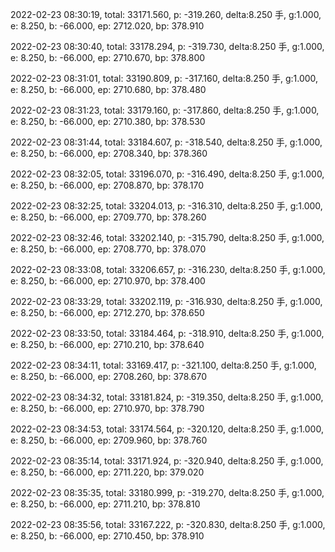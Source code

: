 2022-02-23 08:30:19, total: 33171.560, p: -319.260, delta:8.250 手, g:1.000, e: 8.250, b: -66.000, ep: 2712.020, bp: 378.910

2022-02-23 08:30:40, total: 33178.294, p: -319.730, delta:8.250 手, g:1.000, e: 8.250, b: -66.000, ep: 2710.670, bp: 378.800

2022-02-23 08:31:01, total: 33190.809, p: -317.160, delta:8.250 手, g:1.000, e: 8.250, b: -66.000, ep: 2710.680, bp: 378.480

2022-02-23 08:31:23, total: 33179.160, p: -317.860, delta:8.250 手, g:1.000, e: 8.250, b: -66.000, ep: 2710.380, bp: 378.530

2022-02-23 08:31:44, total: 33184.607, p: -318.540, delta:8.250 手, g:1.000, e: 8.250, b: -66.000, ep: 2708.340, bp: 378.360

2022-02-23 08:32:05, total: 33196.070, p: -316.490, delta:8.250 手, g:1.000, e: 8.250, b: -66.000, ep: 2708.870, bp: 378.170

2022-02-23 08:32:25, total: 33204.013, p: -316.310, delta:8.250 手, g:1.000, e: 8.250, b: -66.000, ep: 2709.770, bp: 378.260

2022-02-23 08:32:46, total: 33202.140, p: -315.790, delta:8.250 手, g:1.000, e: 8.250, b: -66.000, ep: 2708.770, bp: 378.070

2022-02-23 08:33:08, total: 33206.657, p: -316.230, delta:8.250 手, g:1.000, e: 8.250, b: -66.000, ep: 2710.970, bp: 378.400

2022-02-23 08:33:29, total: 33202.119, p: -316.930, delta:8.250 手, g:1.000, e: 8.250, b: -66.000, ep: 2712.270, bp: 378.650

2022-02-23 08:33:50, total: 33184.464, p: -318.910, delta:8.250 手, g:1.000, e: 8.250, b: -66.000, ep: 2710.210, bp: 378.640

2022-02-23 08:34:11, total: 33169.417, p: -321.100, delta:8.250 手, g:1.000, e: 8.250, b: -66.000, ep: 2708.260, bp: 378.670

2022-02-23 08:34:32, total: 33181.824, p: -319.350, delta:8.250 手, g:1.000, e: 8.250, b: -66.000, ep: 2710.970, bp: 378.790

2022-02-23 08:34:53, total: 33174.564, p: -320.120, delta:8.250 手, g:1.000, e: 8.250, b: -66.000, ep: 2709.960, bp: 378.760

2022-02-23 08:35:14, total: 33171.924, p: -320.940, delta:8.250 手, g:1.000, e: 8.250, b: -66.000, ep: 2711.220, bp: 379.020

2022-02-23 08:35:35, total: 33180.999, p: -319.270, delta:8.250 手, g:1.000, e: 8.250, b: -66.000, ep: 2711.210, bp: 378.810

2022-02-23 08:35:56, total: 33167.222, p: -320.830, delta:8.250 手, g:1.000, e: 8.250, b: -66.000, ep: 2710.450, bp: 378.910